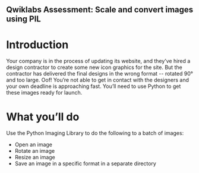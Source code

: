## Qwiklabs Assessment: Scale and convert images using PIL

# Introduction
Your company is in the process of updating its website, and they’ve hired a design contractor to create some new icon graphics for the site. But the contractor has delivered the final designs in the wrong format -- rotated 90° and too large. Oof! You’re not able to get in contact with the designers and your own deadline is approaching fast. You’ll need to use Python to get these images ready for launch.

# What you’ll do
Use the Python Imaging Library to do the following to a batch of images:

- Open an image
- Rotate an image
- Resize an image
- Save an image in a specific format in a separate directory 
